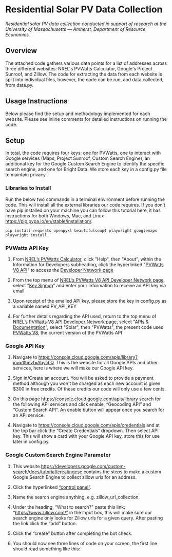 # Residential Solar PV Data Collection 
*Residential solar PV data collection conducted in support of research at the University of Massachusetts — Amherst, Department of Resource Economics.*  

## Overview
The attached code gathers various data points for a list of addresses across three different websites: NREL's PVWatts Calculator, Google's Project Sunroof, and Zillow. The code for extracting the data from each website is split into individual files, however, the code can be run, and data collected, from data.py.

## Usage Instructions
Below please find the setup and methodology implemented for each website.  Please see inline comments for detailed instructions on running the code. 

## Setup

In total, the code requires four keys: one for PVWatts, one to interact with Google services (Maps, Project Sunroof, Custom Search Engine), an additional key for the Google Custom Search Engine to identify the specific search engine, and one for Bright Data. We store each key in a config.py file to maintain privacy. 

### Libraries to Install
Run the below two commands in a terminal environment before running the code. This will install all the external libraries our code requires. If you don’t have pip installed on your machine you can follow this tutorial here, it has instructions for both Windows, Mac, and Linux https://pip.pypa.io/en/stable/installation/. 
  
```
pip install requests openpyxl beautifulsoup4 playwright googlemaps
playwright install
```


### PVWatts API Key

1. From [NREL’s PVWatts Calculator](https://pvwatts.nrel.gov/pvwatts.php), click "Help", then "About", within the Information for Developers subheading, click the hyperlinked "[PVWatts V8 API](https://developer.nrel.gov/docs/solar/pvwatts/)" to access the [Developer Network page](https://developer.nrel.gov/docs/solar/pvwatts/)

2. From the top menu of [NREL’s PVWatts V8 API Developer Network page](https://developer.nrel.gov/docs/solar/pvwatts/), select "[Key Signup](https://developer.nrel.gov/signup )" and enter your information to receive an API key via email

3. Upon receipt of the emailed API key, please store the key in config.py as a variable named PV_API_KEY

4. For further details regarding the API used, return to the top menu of [NREL’s PVWatts V8 API Developer Network page](https://developer.nrel.gov/docs/solar/pvwatts/), select "[APIs & Documentation](https://developer.nrel.gov/docs/)", select "Solar", then "PVWatts", the present code uses [PVWatts V8](https://developer.nrel.gov/docs/solar/pvwatts/v8/), the current version of the PVWatts API

### Google API Key

1. Navigate to https://console.cloud.google.com/apis/library?inv=1&invt=AbycLQ. This is the website for all Google APIs and other services, here is where we will make our Google API key. 

2. Sign in/Create an account. You will be asked to provide a payment method although you won't be charged as each new account is given $300 in free credits. Of these credits our code will only use a few cents. 

3. On this page https://console.cloud.google.com/apis/library search for the following API services and click enable, “Geocoding API” and “Custom Search API”. An enable button will appear once you search for an API service. 

4. Navigate to https://console.cloud.google.com/apis/credentials and at the top bar click the “Create Credentials” dropdown. Then select API key. This will show a card with your Google API key, store this for use later in config.py. 

### Google Custom Search Engine Parameter 

1. This website https://developers.google.com/custom-search/docs/tutorial/creatingcse contains the steps to make a custom Google Search Engine to collect zillow urls for an address.

2. Click the hyperlinked [“control panel”](https://programmablesearchengine.google.com/controlpanel/create). 

3. Name the search engine anything, e.g. zillow_url_collection. 
4. Under the heading, “What to search?” paste this link: “https://www.zillow.com/” in the input box, this will make sure our search engine only looks for Zillow urls for a given query. After pasting the link click the “add” button. 

5. Click the “create” button after completing the bot check. 

6. You should now see three lines of code on your screen, the first line should read something like this: <script async src="https://cse.google.com/cse.js?cx=xxxxxxxxxxxxxxxx"> (I have replaced the cx parameter with x’s as a placeholder, you should see a string of numbers and letters). The cx parameter is what we need. Store this cx parameter, it will be used in config.py later. 

### Bright Data

1. From [Bright Data’s home page](https://brightdata.com/), on the top right corner, click login 

2. After signing in, on the bottom left corner of the left menu, click “Account Settings”

3. In the API keys section, store the key for use in config.py, this is your Bright Data API Key


## Contact

Adithya Anand 
adithyaanand817@gmail.com 

Elizabeth O'Brien 
obrien.elizabethkennedy@gmail.com 

